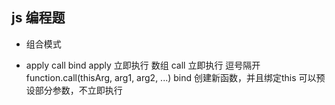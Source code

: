 ## js 编程题
- 组合模式

- apply call bind
  apply 立即执行 数组
  call 立即执行 逗号隔开
  function.call(thisArg, arg1, arg2, ...)
  bind 创建新函数，并且绑定this 可以预设部分参数，不立即执行